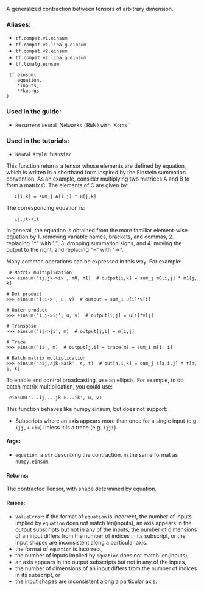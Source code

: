 
A generalized contraction between tensors of arbitrary dimension.
### Aliases:
- `tf.compat.v1.einsum`
- `tf.compat.v1.linalg.einsum`
- `tf.compat.v2.einsum`
- `tf.compat.v2.linalg.einsum`
- `tf.linalg.einsum`

```
 tf.einsum(
    equation,
    *inputs,
    **kwargs
)
```
### Used in the guide:
- ``R``e``c``u``r``r``e``n``t`` ``N``e``u``r``a``l`` ``N``e``t``w``o``r``k``s`` ``(``R``N``N``)`` ``w``i``t``h`` ``K``e``r``a``s``
### Used in the tutorials:
- ``N``e``u``r``a``l`` ``s``t``y``l``e`` ``t``r``a``n``s``f``e``r``

This function returns a tensor whose elements are defined by equation, which is written in a shorthand form inspired by the Einstein summation convention. As an example, consider multiplying two matrices A and B to form a matrix C. The elements of C are given by:

```
   C[i,k] = sum_j A[i,j] * B[j,k]
```

The corresponding equation is:

```
   ij,jk->ik
```

In general, the equation is obtained from the more familiar element-wise equation by 1. removing variable names, brackets, and commas, 2. replacing "*" with ",", 3. dropping summation signs, and 4. moving the output to the right, and replacing "=" with "->".

Many common operations can be expressed in this way. For example:

```
 # Matrix multiplication
>>> einsum('ij,jk->ik', m0, m1)  # output[i,k] = sum_j m0[i,j] * m1[j, k]

# Dot product
>>> einsum('i,i->', u, v)  # output = sum_i u[i]*v[i]

# Outer product
>>> einsum('i,j->ij', u, v)  # output[i,j] = u[i]*v[j]

# Transpose
>>> einsum('ij->ji', m)  # output[j,i] = m[i,j]

# Trace
>>> einsum('ii', m)  # output[j,i] = trace(m) = sum_i m[i, i]

# Batch matrix multiplication
>>> einsum('aij,ajk->aik', s, t)  # out[a,i,k] = sum_j s[a,i,j] * t[a, j, k]
```

To enable and control broadcasting, use an ellipsis. For example, to do batch matrix multiplication, you could use:

```
 einsum('...ij,...jk->...ik', u, v)
```

This function behaves like numpy.einsum, but does not support:
- Subscripts where an axis appears more than once for a single input (e.g. `ijj,k->ik`) unless it is a trace (e.g. `ijji`).
#### Args:
- `equation`: a `str` describing the contraction, in the same format as `numpy.einsum`.
#### Returns:

The contracted Tensor, with shape determined by equation.
#### Raises:
- `ValueError`: If
the format of `equation` is incorrect,
the number of inputs implied by `equation` does not match len(inputs),
an axis appears in the output subscripts but not in any of the inputs,
the number of dimensions of an input differs from the number of indices in its subscript, or
the input shapes are inconsistent along a particular axis.
- the format of `equation` is incorrect,
- the number of inputs implied by `equation` does not match len(inputs),
- an axis appears in the output subscripts but not in any of the inputs,
- the number of dimensions of an input differs from the number of indices in its subscript, or
- the input shapes are inconsistent along a particular axis.
